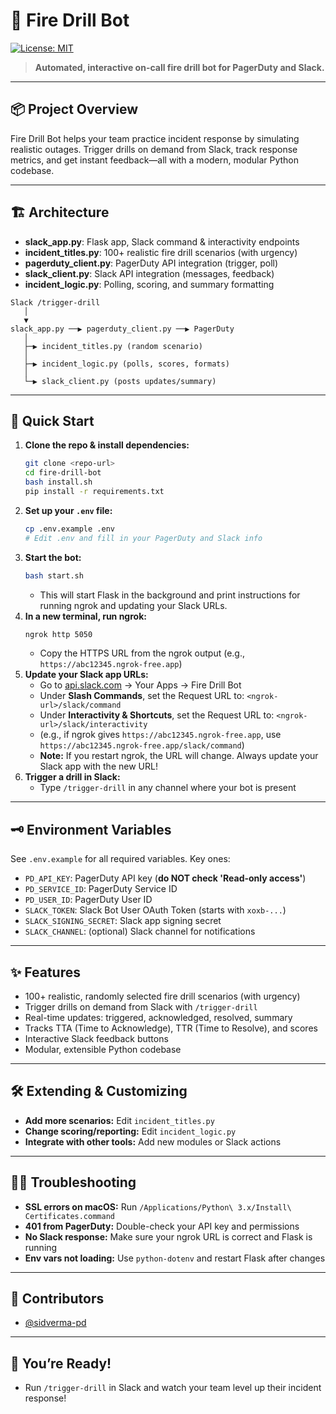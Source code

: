 # 🚒 Fire Drill Bot

[![License: MIT](https://img.shields.io/badge/License-MIT-green.svg)](LICENSE)

> **Automated, interactive on-call fire drill bot for PagerDuty and Slack.**

---

## 📦 Project Overview

Fire Drill Bot helps your team practice incident response by simulating realistic outages. Trigger drills on demand from Slack, track response metrics, and get instant feedback—all with a modern, modular Python codebase.

---

## 🏗️ Architecture

- **slack_app.py**: Flask app, Slack command & interactivity endpoints
- **incident_titles.py**: 100+ realistic fire drill scenarios (with urgency)
- **pagerduty_client.py**: PagerDuty API integration (trigger, poll)
- **slack_client.py**: Slack API integration (messages, feedback)
- **incident_logic.py**: Polling, scoring, and summary formatting

```
Slack /trigger-drill
   │
   ▼
slack_app.py ──▶ pagerduty_client.py ──▶ PagerDuty
   │
   ├─▶ incident_titles.py (random scenario)
   │
   ├─▶ incident_logic.py (polls, scores, formats)
   │
   └─▶ slack_client.py (posts updates/summary)
```

---

## 🚀 Quick Start

1. **Clone the repo & install dependencies:**
   ```sh
   git clone <repo-url>
   cd fire-drill-bot
   bash install.sh
   pip install -r requirements.txt
   ```
2. **Set up your `.env` file:**
   ```sh
   cp .env.example .env
   # Edit .env and fill in your PagerDuty and Slack info
   ```
3. **Start the bot:**
   ```sh
   bash start.sh
   ```
   - This will start Flask in the background and print instructions for running ngrok and updating your Slack URLs.
4. **In a new terminal, run ngrok:**
   ```sh
   ngrok http 5050
   ```
   - Copy the HTTPS URL from the ngrok output (e.g., `https://abc12345.ngrok-free.app`)
5. **Update your Slack app URLs:**
   - Go to [api.slack.com](https://api.slack.com/) → Your Apps → Fire Drill Bot
   - Under **Slash Commands**, set the Request URL to: `<ngrok-url>/slack/command`
   - Under **Interactivity & Shortcuts**, set the Request URL to: `<ngrok-url>/slack/interactivity`
   - (e.g., if ngrok gives `https://abc12345.ngrok-free.app`, use `https://abc12345.ngrok-free.app/slack/command`)
   - **Note:** If you restart ngrok, the URL will change. Always update your Slack app with the new URL!
6. **Trigger a drill in Slack:**
   - Type `/trigger-drill` in any channel where your bot is present

---

## 🗝️ Environment Variables

See `.env.example` for all required variables. Key ones:
- `PD_API_KEY`: PagerDuty API key (**do NOT check 'Read-only access'**)
- `PD_SERVICE_ID`: PagerDuty Service ID
- `PD_USER_ID`: PagerDuty User ID
- `SLACK_TOKEN`: Slack Bot User OAuth Token (starts with `xoxb-...`)
- `SLACK_SIGNING_SECRET`: Slack app signing secret
- `SLACK_CHANNEL`: (optional) Slack channel for notifications

---

## ✨ Features
- 100+ realistic, randomly selected fire drill scenarios (with urgency)
- Trigger drills on demand from Slack with `/trigger-drill`
- Real-time updates: triggered, acknowledged, resolved, summary
- Tracks TTA (Time to Acknowledge), TTR (Time to Resolve), and scores
- Interactive Slack feedback buttons
- Modular, extensible Python codebase

---

## 🛠️ Extending & Customizing
- **Add more scenarios:** Edit `incident_titles.py`
- **Change scoring/reporting:** Edit `incident_logic.py`
- **Integrate with other tools:** Add new modules or Slack actions

---

## 🧑‍💻 Troubleshooting
- **SSL errors on macOS:** Run `/Applications/Python\ 3.x/Install\ Certificates.command`
- **401 from PagerDuty:** Double-check your API key and permissions
- **No Slack response:** Make sure your ngrok URL is correct and Flask is running
- **Env vars not loading:** Use `python-dotenv` and restart Flask after changes

---

## 🙌 Contributors
- [@sidverma-pd](https://github.com/sidverma-pd)

---

## 🏁 You’re Ready!
- Run `/trigger-drill` in Slack and watch your team level up their incident response! 